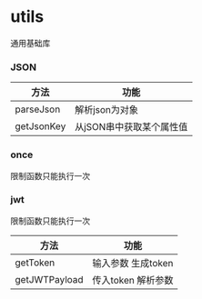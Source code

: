 # utils

通用基础库

### JSON 

| 方法      | 功能 |
| ----------- | ----------- |
| parseJson    | 解析json为对象       |
| getJsonKey   | 从jSON串中获取某个属性值 |

### once 

限制函数只能执行一次

### jwt 

限制函数只能执行一次


| 方法      | 功能 |
| ----------- | ----------- |
| getToken    |    输入参数 生成token      |
| getJWTPayload   | 传入token 解析参数 |

